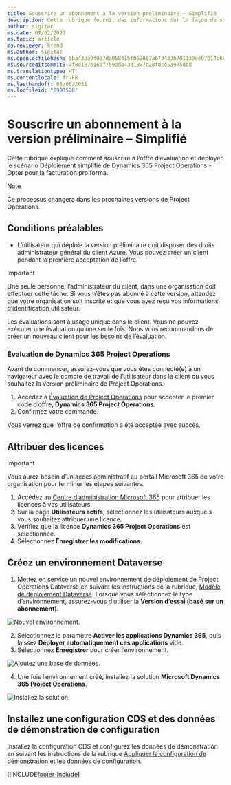 ```yaml
---
title: Souscrire un abonnement à la version préliminaire – Simplifié
description: Cette rubrique fournit des informations sur la façon de souscrire un abonnement et de déployer le scénario Déploiement simplifié de Project Operations – Opter pour la facturation pro forma.
author: sigitac
ms.date: 07/02/2021
ms.topic: article
ms.reviewer: kfend
ms.author: sigitac
ms.openlocfilehash: 5ba43ba9f917da068415fb62067ab73433b701139ee07014b6bd8c02612008ce
ms.sourcegitcommit: 7f8d1e7a16af769adb43d1877c28fdce53975db8
ms.translationtype: HT
ms.contentlocale: fr-FR
ms.lasthandoff: 08/06/2021
ms.locfileid: "6991528"
---
```

# <a name="sign-up-for-a-preview-subscription---lite"></a>Souscrire un abonnement à la version préliminaire – Simplifié 

Cette rubrique explique comment souscrire à l’offre d’évaluation et déployer le scénario Déploiement simplifié de Dynamics 365 Project Operations - Opter pour la facturation pro forma.

> [!NOTE]
> Ce processus changera dans les prochaines versions de Project Operations.

## <a name="prerequisites"></a>Conditions préalables
- L’utilisateur qui déploie la version préliminaire doit disposer des droits administrateur général du client Azure. Vous pouvez créer un client pendant la première acceptation de l’offre.

> [!IMPORTANT]
> Une seule personne, l’administrateur du client, dans une organisation doit effectuer cette tâche. Si vous n’êtes pas abonné à cette version, attendez que votre organisation soit inscrite et que vous ayez reçu vos informations d’identification utilisateur.
> 
> Les évaluations sont à usage unique dans le client. Vous ne pouvez exécuter une évaluation qu’une seule fois. Nous vous recommandons de créer un nouveau client pour les besoins de l’évaluation.

### <a name="dynamics-365-project-operations-trial"></a>Évaluation de Dynamics 365 Project Operations 

Avant de commencer, assurez-vous que vous êtes connecté(e) à un navigateur avec le compte de travail de l’utilisateur dans le client où vous souhaitez la version préliminaire de Project Operations.

1. Accédez à [Évaluation de Project Operations](https://aka.ms/try-po) pour accepter le premier code d’offre, **Dynamics 365 Project Operations**.
2. Confirmez votre commande.

  Vous verrez que l’offre de confirmation a été acceptée avec succès.

## <a name="assign-licenses"></a>Attribuer des licences

> [!IMPORTANT]
> Vous aurez besoin d’un accès administratif au portail Microsoft 365 de votre organisation pour terminer les étapes suivantes.


1. Accédez au [Centre d’administration Microsoft 365](https://portal.office.com/) pour attribuer les licences à vos utilisateurs.
2. Sur la page **Utilisateurs actifs**, sélectionnez les utilisateurs auxquels vous souhaitez attribuer une licence.
3. Vérifiez que la licence **Dynamics 365 Project Operations** est sélectionnée. 
4. Sélectionnez **Enregistrer les modifications**.

## <a name="create-a-new-dataverse-environment"></a>Créez un environnement Dataverse

1. Mettez en service un nouvel environnement de déploiement de Project Operations Dataverse en suivant les instructions de la rubrique, [Modèle de déploiement Dataverse](lite-deployment.md). Lorsque vous sélectionnez le type d’environnement, assurez-vous d’utiliser la **Version d’essai (basé sur un abonnement)**.

  ![Nouvel environnement.](./media/19CreateEnvironment.png)

2. Sélectionnez le paramètre **Activer les applications Dynamics 365**, puis laissez **Déployer automatiquement ces applications** vide.  
3. Sélectionnez **Enregistrer** pour créer l’environnement.

  ![Ajoutez une base de données.](./media/20CreateEnvironment1.png)

4. Une fois l’environnement créé, installez la solution **Microsoft Dynamics 365 Project Operations**. 

![Installez la solution.](./media/21InstallSolution.png)

## <a name="install-a-cds-configuration-and-setup-demo-data"></a>Installez une configuration CDS et des données de démonstration de configuration

Installez la configuration CDS et configurez les données de démonstration en suivant les instructions de la rubrique [Appliquer la configuration de démonstration et les données de configuration](lite-apply-demo-setup-config-data.md).


[!INCLUDE[footer-include](../includes/footer-banner.md)]
